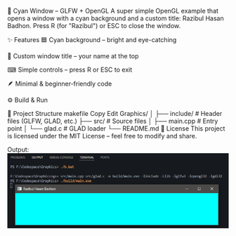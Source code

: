 🎨 Cyan Window – GLFW + OpenGL
A super simple OpenGL example that opens a window with a cyan background and a custom title:
Razibul Hasan Badhon.
Press R (for "Razibul") or ESC to close the window.

✨ Features
🟦 Cyan background – bright and eye-catching

📝 Custom window title – your name at the top

⌨ Simple controls – press R or ESC to exit

🪶 Minimal & beginner-friendly code

⚙ Build & Run

📂 Project Structure
makefile
Copy
Edit
Graphics/
│
├── include/       # Header files (GLFW, GLAD, etc.)
├── src/           # Source files
│   ├── main.cpp   # Entry point
│   └── glad.c     # GLAD loader
└── README.md
📜 License
This project is licensed under the MIT License – feel free to modify and share.

Output:
![Screenshot](screenshot.png)

